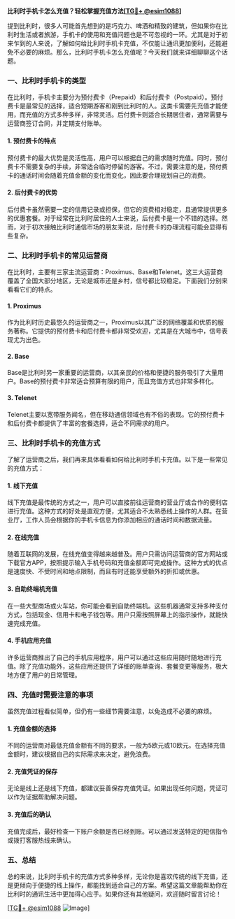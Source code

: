 **比利时手机卡怎么充值？轻松掌握充值方法[[TG💪+ @esim1088](https://t.me/s/esim1088)]**

提到比利时，很多人可能首先想到的是巧克力、啤酒和精致的建筑，但如果你在比利时生活或者旅游，手机卡的使用和充值问题也是不可忽视的一环。尤其是对于初来乍到的人来说，了解如何给比利时手机卡充值，不仅能让通讯更加便利，还能避免不必要的麻烦。那么，比利时手机卡怎么充值呢？今天我们就来详细聊聊这个话题。

### 一、比利时手机卡的类型

在比利时，手机卡主要分为预付费卡（Prepaid）和后付费卡（Postpaid）。预付费卡是最常见的选择，适合短期游客和刚到比利时的人。这类卡需要先充值才能使用，而充值的方式多种多样，非常灵活。后付费卡则适合长期居住者，通常需要与运营商签订合同，并定期支付账单。

#### 1. 预付费卡的特点
预付费卡的最大优势是灵活性高，用户可以根据自己的需求随时充值。同时，预付费卡不需要复杂的手续，非常适合临时停留的游客。不过，需要注意的是，预付费卡的通话时间会随着充值金额的变化而变化，因此要合理规划自己的消费。

#### 2. 后付费卡的优势
后付费卡虽然需要一定的信用记录或担保，但它的资费相对稳定，且通常提供更多的优惠套餐。对于经常在比利时居住的人士来说，后付费卡是一个不错的选择。然而，对于初次接触比利时通信市场的朋友来说，后付费卡的办理流程可能会显得有些复杂。

### 二、比利时手机卡的常见运营商

在比利时，主要有三家主流运营商：Proximus、Base和Telenet。这三大运营商覆盖了全国大部分地区，无论是城市还是乡村，信号都比较稳定。下面我们分别来看看它们的特点。

#### 1. Proximus
作为比利时历史最悠久的运营商之一，Proximus以其广泛的网络覆盖和优质的服务著称。它提供的预付费卡和后付费卡都非常受欢迎，尤其是在大城市中，信号表现尤为出色。

#### 2. Base
Base是比利时另一家重要的运营商，以其亲民的价格和便捷的服务吸引了大量用户。Base的预付费卡非常适合预算有限的用户，而且充值方式也非常多样化。

#### 3. Telenet
Telenet主要以宽带服务闻名，但在移动通信领域也有不俗的表现。它的预付费卡和后付费卡都提供了丰富的套餐选择，适合不同需求的用户。

### 三、比利时手机卡的充值方式

了解了运营商之后，我们再来具体看看如何给比利时手机卡充值。以下是一些常见的充值方式：

#### 1. 线下充值
线下充值是最传统的方式之一，用户可以直接前往运营商的营业厅或合作的便利店进行充值。这种方式的好处是直观方便，尤其适合不太熟悉线上操作的人群。在营业厅，工作人员会根据你的手机卡信息为你添加相应的通话时间和数据流量。

#### 2. 在线充值
随着互联网的发展，在线充值变得越来越普及。用户只需访问运营商的官方网站或下载官方APP，按照提示输入手机号码和充值金额即可完成操作。这种方式的优点是速度快、不受时间和地点限制，而且有时还能享受额外的折扣或优惠。

#### 3. 自助终端机充值
在一些大型商场或火车站，你可能会看到自助终端机。这些机器通常支持多种支付方式，包括现金、信用卡和电子钱包等。用户只需按照屏幕上的指示操作，就能快速完成充值。

#### 4. 手机应用充值
许多运营商推出了自己的手机应用程序，用户可以通过这些应用随时随地进行充值。除了充值功能外，这些应用还提供了详细的账单查询、套餐变更等服务，极大地方便了用户的日常管理。

### 四、充值时需要注意的事项

虽然充值过程看似简单，但仍有一些细节需要注意，以免造成不必要的麻烦。

#### 1. 充值金额的选择
不同的运营商对最低充值金额有不同的要求，一般为5欧元或10欧元。在选择充值金额时，建议根据自己的实际需求来决定，避免浪费。

#### 2. 充值凭证的保存
无论是线上还是线下充值，都建议妥善保存充值凭证。如果出现任何问题，凭证可以作为证据帮助解决问题。

#### 3. 充值后的确认
充值完成后，最好检查一下账户余额是否已经到账。可以通过发送特定的短信指令或拨打客服热线来确认。

### 五、总结

总的来说，比利时手机卡的充值方式多种多样，无论你是喜欢传统的线下充值，还是更倾向于便捷的线上操作，都能找到适合自己的方案。希望这篇文章能帮助你在比利时的通讯生活中更加得心应手。如果你还有其他疑问，欢迎随时留言讨论！

[[TG💪+ @esim1088](https://t.me/s/esim1088) ![Image](https://i.postimg.cc/4NQfJmqS/Snipaste-2025-05-13-00-14-12.png)]